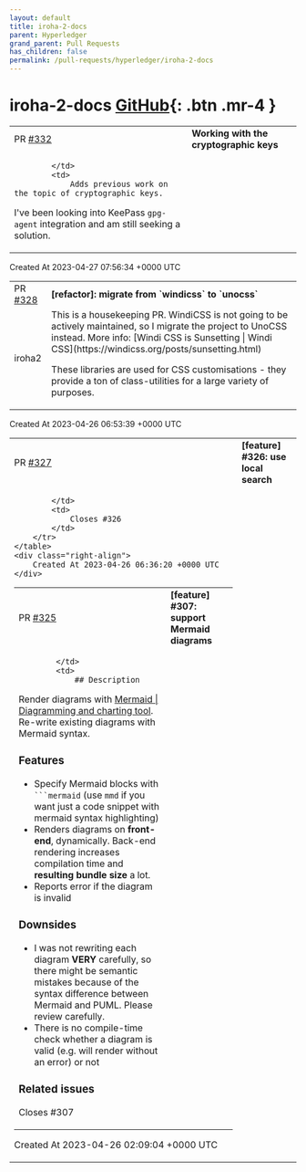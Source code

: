 ```yaml
---
layout: default
title: iroha-2-docs
parent: Hyperledger
grand_parent: Pull Requests
has_children: false
permalink: /pull-requests/hyperledger/iroha-2-docs
---
```


# iroha-2-docs <span class="fs-3 right-align">[GitHub](https://github.com/hyperledger/iroha-2-docs){: .btn .mr-4 }</span>


<div>
    <table>
        <tr>
            <td>
                PR <a href="https://github.com/hyperledger/iroha-2-docs/pull/332" class=".btn">#332</a>
            </td>
            <td>
                <b>
                    Working with the cryptographic keys
                </b>
            </td>
        </tr>
        <tr>
            <td>
                
            </td>
            <td>
                Adds previous work on the topic of cryptographic keys.
I've been looking into KeePass `gpg-agent` integration and am still seeking a solution.
            </td>
        </tr>
    </table>
    <div class="right-align">
        Created At 2023-04-27 07:56:34 +0000 UTC
    </div>
</div>

<div>
    <table>
        <tr>
            <td>
                PR <a href="https://github.com/hyperledger/iroha-2-docs/pull/328" class=".btn">#328</a>
            </td>
            <td>
                <b>
                    [refactor]: migrate from `windicss` to `unocss`
                </b>
            </td>
        </tr>
        <tr>
            <td>
                <span class="chip">iroha2</span>
            </td>
            <td>
                This is a housekeeping PR. WindiCSS is not going to be actively maintained, so I migrate the project to UnoCSS instead. More info: [Windi CSS is Sunsetting | Windi CSS](https://windicss.org/posts/sunsetting.html)

These libraries are used for CSS customisations - they provide a ton of class-utilities for a large variety of purposes. 
            </td>
        </tr>
    </table>
    <div class="right-align">
        Created At 2023-04-26 06:53:39 +0000 UTC
    </div>
</div>

<div>
    <table>
        <tr>
            <td>
                PR <a href="https://github.com/hyperledger/iroha-2-docs/pull/327" class=".btn">#327</a>
            </td>
            <td>
                <b>
                    [feature] #326: use local search
                </b>
            </td>
        </tr>
        <tr>
            <td>
                
            </td>
            <td>
                Closes #326 
            </td>
        </tr>
    </table>
    <div class="right-align">
        Created At 2023-04-26 06:36:20 +0000 UTC
    </div>
</div>

<div>
    <table>
        <tr>
            <td>
                PR <a href="https://github.com/hyperledger/iroha-2-docs/pull/325" class=".btn">#325</a>
            </td>
            <td>
                <b>
                    [feature] #307: support Mermaid diagrams
                </b>
            </td>
        </tr>
        <tr>
            <td>
                
            </td>
            <td>
                ## Description

Render diagrams with [Mermaid | Diagramming and charting tool](https://mermaid.js.org/). Re-write existing diagrams with Mermaid syntax.

### Features

- Specify Mermaid blocks with <code>\`\`\`mermaid</code> (use `mmd` if you want just a code snippet with mermaid syntax highlighting)
- Renders diagrams on **front-end**, dynamically. Back-end rendering increases compilation time and **resulting bundle size** a lot.
- Reports error if the diagram is invalid

### Downsides

- I was not rewriting each diagram **VERY** carefully, so there might be semantic mistakes because of the syntax difference between Mermaid and PUML. Please review carefully.
- There is no compile-time check whether a diagram is valid (e.g. will render without an error) or not

### Related issues

Closes #307
            </td>
        </tr>
    </table>
    <div class="right-align">
        Created At 2023-04-26 02:09:04 +0000 UTC
    </div>
</div>

